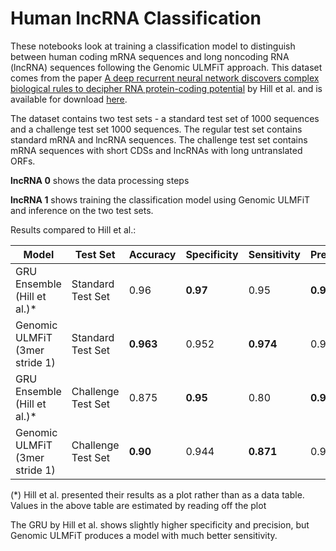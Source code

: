 # Human lncRNA Classification

These notebooks look at training a classification model to distinguish between human coding mRNA sequences and long noncoding RNA (lncRNA) 
sequences following the Genomic ULMFiT approach. This dataset comes from the paper 
[A deep recurrent neural network discovers complex biological rules to decipher RNA protein-coding potential](https://www.ncbi.nlm.nih.gov/pmc/articles/PMC6144860/) 
by Hill et al. and is available for download [here](https://osf.io/4htpy/). 

The dataset contains two test sets - a standard test set of 1000 sequences and a challenge test set 1000 sequences. The regular test set contains standard mRNA and lncRNA sequences. The challenge test set contains mRNA sequences with short CDSs and lncRNAs with long untranslated ORFs.

__lncRNA 0__ shows the data processing steps

__lncRNA 1__ shows training the classification model using Genomic ULMFiT and inference on the two test sets.

Results compared to Hill et al.:

| Model                          	| Test Set           	| Accuracy 	| Specificity 	| Sensitivity 	| Precision 	| MCC   	|
|--------------------------------	|--------------------	|----------	|-------------	|-------------	|-----------	|-------	|
| GRU Ensemble (Hill et al.)*    	| Standard Test Set  	|   0.96   	|     __0.97__    	|     0.95    	|    __0.97__   	|  0.92 	|
| Genomic ULMFiT (3mer stride 1) 	| Standard Test Set  	|   __0.963__  	|    0.952    	|    __0.974__    	|   0.953   	| __0.926__ 	|
| GRU Ensemble (Hill et al.)*    	| Challenge Test Set 	|   0.875  	|     __0.95__    	|     0.80    	|    __0.95__   	|  0.75 	|
| Genomic ULMFiT (3mer stride 1) 	| Challenge Test Set 	|   __0.90__   	|    0.944    	|    __0.871__    	|   0.939   	| __0.817__ 	|

(*) Hill et al. presented their results as a plot rather than as a data table. Values in the above table are estimated by reading off the plot

The GRU by Hill et al. shows slightly higher specificity and precision, but Genomic ULMFiT produces a model with much better sensitivity. 
